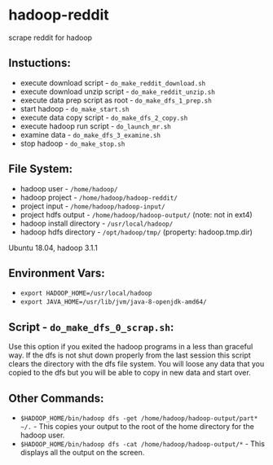 # hadoop-reddit
scrape reddit for hadoop

## Instuctions:
* execute download script - `do_make_reddit_download.sh`
* execute download unzip script - `do_make_reddit_unzip.sh`
* execute data prep script as root - `do_make_dfs_1_prep.sh`
* start hadoop - `do_make_start.sh`
* execute data copy script - `do_make_dfs_2_copy.sh`
* execute hadoop run script - `do_launch_mr.sh`
* examine data - `do_make_dfs_3_examine.sh`
* stop hadoop - `do_make_stop.sh`

## File System:
* hadoop user - `/home/hadoop/`
* hadoop project - `/home/hadoop/hadoop-reddit/`
* project input - `/home/hadoop/hadoop-input/`
* project hdfs output - `/home/hadoop/hadoop-output/` (note: not in ext4)
* hadoop install directory - `/usr/local/hadoop/`
* hadoop hdfs directory - `/opt/hadoop/tmp/` (property: hadoop.tmp.dir)

Ubuntu 18.04, hadoop 3.1.1

## Environment Vars:
* `export HADOOP_HOME=/usr/local/hadoop`
* `export JAVA_HOME=/usr/lib/jvm/java-8-openjdk-amd64/`

## Script - `do_make_dfs_0_scrap.sh`:
Use this option if you exited the hadoop programs in a less than graceful way. If the dfs is not shut down properly from the last session this script clears the directory with the dfs file system. You will loose any data that you copied to the dfs but you will be able to copy in new data and start over.

## Other Commands:
* `$HADOOP_HOME/bin/hadoop dfs -get /home/hadoop/hadoop-output/part* ~/.` - This copies your output to the root of the home directory for the hadoop user.
* `$HADOOP_HOME/bin/hadoop dfs -cat /home/hadoop/hadoop-output/*` - This displays all the output on the screen.
